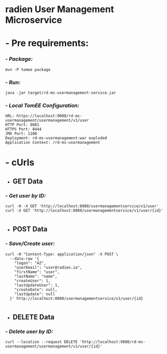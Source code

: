 radien User Management Microservice
======

#
# - Pre requirements:

### - ___Package:___
    mvn -P tomee package

### - ___Run:___ 
    java -jar target/rd-ms-usermanagement-service.jar

### - ___Local TomEE Configuration:___
    URL: https://localhost:9080/rd-ms-usermanagement/usermanagement/v1/user
    HTTP Port: 8081
    HTTPS Port: 8444
    JMX Port: 1100
    Deployment: rd-ms-usermanagement:war exploded
    Application Context: /rd-ms-usermanagement

#
# - cUrls

* GET Data
  ------
### - ___Get user by ID:___
    curl -H -X GET 'http://localhost:8080/usermanagementservice/v1/user'
    curl -X GET 'http://localhost:8080/usermanagementservice/v1/user/{id}'
#
* POST Data
  ------
### - ___Save/Create user:___

    curl -H "Content-Type: application/json" -X POST \
      --data-raw '{
        "logon": "AZ",
        "userEmail": "user@radien.io",
        "firstName": "user",
        "lastName": "name",
        "createUser": 1,
        "lastUpdateUser": 1,
        "createDate": null,
        "lastUpdate": null
      }' http://localhost:8080/usermanagementservice/v1/user/{id}

#
* DELETE Data
  ------
### - ___Delete user by ID:___
    curl --location --request DELETE 'http://localhost:9080/rd-ms-usermanagement/usermanagement/v1/user/{id}'

